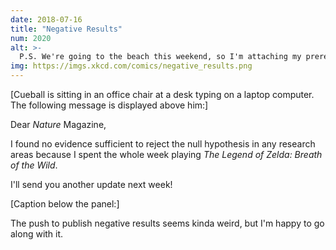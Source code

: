 ```yaml
---
date: 2018-07-16
title: "Negative Results"
num: 2020
alt: >-
  P.S. We're going to the beach this weekend, so I'm attaching my preregistration forms for that trip now, before we find out whether it produces any interesting results.
img: https://imgs.xkcd.com/comics/negative_results.png
---
```

[Cueball is sitting in an office chair at a desk typing on a laptop computer. The following message is displayed above him:]

Dear *Nature* Magazine,

I found no evidence sufficient to reject the null hypothesis in any research areas because I spent the whole week playing *The Legend of Zelda: Breath of the Wild*.

I'll send you another update next week!

[Caption below the panel:]

The push to publish negative results seems kinda weird, but I'm happy to go along with it.